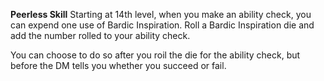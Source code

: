 __**Peerless Skill**__
Starting at 14th level, when you make an ability check, you can expend one use of Bardic Inspiration. Roll a Bardic Inspiration die and add the number rolled to your ability check.

You can choose to do so after you roil the die for the ability check, but before the DM tells you whether you succeed or fail.